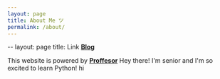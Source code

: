```yaml
---
layout: page
title: About Me ツ
permalink: /about/
---
```

--
layout: page
title: Link
**[Blog](https://mehdizafferi.github.io/web/about/)** 

This website is powered by **[Proffesor](https://github.com/fastai/fastpages)**
 Hey there! I'm senior and I'm so excited to learn Python! 
 hi
 
